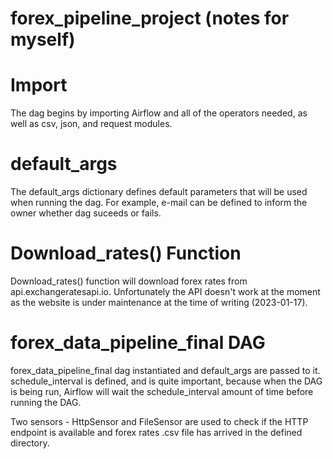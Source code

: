 # forex_pipeline_project (notes for myself)


# Import

The dag begins by importing Airflow and all of the operators needed, as well as csv, json, and request modules. 

# default_args

The default_args dictionary defines default parameters that will be used when running the dag. For example, e-mail can be defined to inform the owner whether dag suceeds or fails. 

# Download_rates() Function
Download_rates() function will download forex rates from api.exchangeratesapi.io. Unfortunately the API doesn't work at the moment as the website is under maintenance at the time of writing (2023-01-17).

# forex_data_pipeline_final DAG
forex_data_pipeline_final dag instantiated and default_args are passed to it. schedule_interval is defined, and is quite important, because when the DAG is being run, Airflow will wait the schedule_interval amount of time before running the DAG.

Two sensors - HttpSensor and FileSensor are used to check if the HTTP endpoint is available and forex rates .csv file has arrived in the defined directory.

